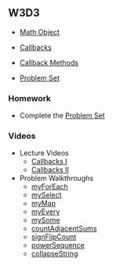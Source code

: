 ## W3D3

+ [Math Object][math-object]
+ [Callbacks][callbacks]
+ [Callback Methods][callback-methods]


+ [Problem Set][w3d3-pset]


### Homework

+ Complete the [Problem Set][w3d3-pset]

### Videos

+ Lecture Videos
  + [Callbacks I](https://vimeo.com/210660021/d9129c5176)
  + [Callbacks II](https://vimeo.com/210660000/9b2b3ec21c)
+ Problem Walkthroughs
  + [myForEach](https://vimeo.com/210476580/bb10385548)
  + [mySelect](https://vimeo.com/210476529/ad3377e809)
  + [myMap](https://vimeo.com/210476555/05ae4cc34c)
  + [myEvery](https://vimeo.com/220544540/c342791cb1)
  + [mySome](https://vimeo.com/221021576/566e73183f)
  + [countAdjacentSums](https://vimeo.com/210484564/2c256d0241)
  + [signFlipCount](https://vimeo.com/210484521/2056b52630)
  + [powerSequence](https://vimeo.com/214076415/b8862ec52e)
  + [collapseString](https://vimeo.com/210484497/e8835e04b9)


[math-object]: ./notes/math_object.md
[callbacks]: ./notes/callbacks.md
[callback-methods]: ./notes/callback_methods.md
[w3d3-pset]: ./w3d3_pset.zip
[solutions-w3d3]: ./problems/solution.js
